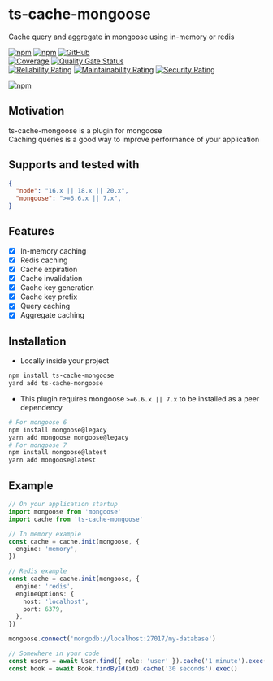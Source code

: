 # ts-cache-mongoose

Cache query and aggregate in mongoose using in-memory or redis

[![npm](https://img.shields.io/npm/v/ts-cache-mongoose)](https://www.npmjs.com/package/ts-cache-mongoose)
[![npm](https://img.shields.io/npm/dt/ts-cache-mongoose)](https://www.npmjs.com/package/ts-cache-mongoose)
[![GitHub](https://img.shields.io/github/license/ilovepixelart/ts-cache-mongoose)](https://github.com/ilovepixelart/ts-cache-mongoose/blob/main/LICENSE)
\
[![Coverage](https://sonarcloud.io/api/project_badges/measure?project=ilovepixelart_ts-cache-mongoose&metric=coverage)](https://sonarcloud.io/summary/new_code?id=ilovepixelart_ts-cache-mongoose)
[![Quality Gate Status](https://sonarcloud.io/api/project_badges/measure?project=ilovepixelart_ts-cache-mongoose&metric=alert_status)](https://sonarcloud.io/summary/new_code?id=ilovepixelart_ts-cache-mongoose)
\
[![Reliability Rating](https://sonarcloud.io/api/project_badges/measure?project=ilovepixelart_ts-cache-mongoose&metric=reliability_rating)](https://sonarcloud.io/summary/new_code?id=ilovepixelart_ts-cache-mongoose)
[![Maintainability Rating](https://sonarcloud.io/api/project_badges/measure?project=ilovepixelart_ts-cache-mongoose&metric=sqale_rating)](https://sonarcloud.io/summary/new_code?id=ilovepixelart_ts-cache-mongoose)
[![Security Rating](https://sonarcloud.io/api/project_badges/measure?project=ilovepixelart_ts-cache-mongoose&metric=security_rating)](https://sonarcloud.io/summary/new_code?id=ilovepixelart_ts-cache-mongoose)

[![npm](https://nodei.co/npm/ts-cache-mongoose.png)](https://www.npmjs.com/package/ts-cache-mongoose)

## Motivation

ts-cache-mongoose is a plugin for mongoose
\
Caching queries is a good way to improve performance of your application

## Supports and tested with

```json
{
  "node": "16.x || 18.x || 20.x",
  "mongoose": ">=6.6.x || 7.x",
}
```

## Features

- [x] In-memory caching
- [x] Redis caching
- [x] Cache expiration
- [x] Cache invalidation
- [x] Cache key generation
- [x] Cache key prefix
- [x] Query caching
- [x] Aggregate caching

## Installation

- Locally inside your project

```bash
npm install ts-cache-mongoose
yard add ts-cache-mongoose
```

- This plugin requires mongoose `>=6.6.x || 7.x` to be installed as a peer dependency

```bash
# For mongoose 6
npm install mongoose@legacy
yarn add mongoose mongoose@legacy
# For mongoose 7
npm install mongoose@latest
yarn add mongoose@latest
```

## Example

```typescript
// On your application startup
import mongoose from 'mongoose'
import cache from 'ts-cache-mongoose'

// In memory example 
const cache = cache.init(mongoose, {
  engine: 'memory',
})

// Redis example
const cache = cache.init(mongoose, {
  engine: 'redis',
  engineOptions: {
    host: 'localhost',
    port: 6379,
  },
})

mongoose.connect('mongodb://localhost:27017/my-database')

// Somewhere in your code
const users = await User.find({ role: 'user' }).cache('1 minute').exec()
const book = await Book.findById(id).cache('30 seconds').exec()
```

